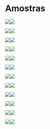 # Amostras

<img src='./cocalzinho.png' border=0 /><img src='./hino_cocalzinho.png' border=0 />

<img src='./janeiro_1.png' border=0 /><img src='./janeiro_2.png' border=0 />

<img src='./fevereiro_1.png' border=0 /><img src='./fevereiro_2.png' border=0 />

<img src='./marco_1.png' border=0 /><img src='./marco_2.png' border=0 />

<img src='./abril_1.png' border=0 /><img src='./abril_2.png' border=0 />

<img src='./maio_1.png' border=0 /><img src='./maio_2.png' border=0 />

<img src='./junho_1.png' border=0 /><img src='./junho_2.png' border=0 />

<img src='./julho_1.png' border=0 /><img src='./julho_2.png' border=0 />

<img src='./agosto_1.png' border=0 /><img src='./agosto_2.png' border=0 />

<img src='./setembro_1.png' border=0 /><img src='./setembro_2.png' border=0 />

<img src='./outubro_1.png' border=0 /><img src='./outubro_2.png' border=0 />

<img src='./novembro_1.png' border=0 /><img src='./novembro_2.png' border=0 />
